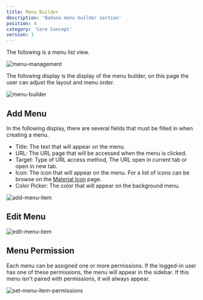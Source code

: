 ```yaml
---
title: Menu Builder
description: 'Badaso menu builder section'
position: 4
category: 'Core Concept'
version: 1
---
```


The following is a menu list view.

![menu-management](menu-builder/menu-management.png)

The following display is the display of the menu builder, on this page the user can adjust the layout and menu order.

![menu-builder](menu-builder/menu-builder.png)

## Add Menu

In the following display, there are several fields that must be filled in when creating a menu.

* Title: The text that will appear on the menu.
* URL: The URL page that will be accessed when the menu is clicked.
* Target: Type of URL access method, The URL open in current tab or open in new tab.
* Icon: The icon that will appear on the menu. For a list of icons can be browse on the [Material Icon](https://material.io/resources/icons/?style=baseline) page.
* Color Picker: The color that will appear on the background menu.

![add-menu-item](menu-builder/add-menu-item.png)

## Edit Menu

![edit-menu-item](menu-builder/edit-menu-item.png)

## Menu Permission

Each menu can be assigned one or more permissions. If the logged-in user has one of these permissions, the menu will appear in the sidebar. If this menu isn't paired with permissions, it will always appear.

![set-menu-item-permissions](menu-builder/set-menu-item-permissions.png)